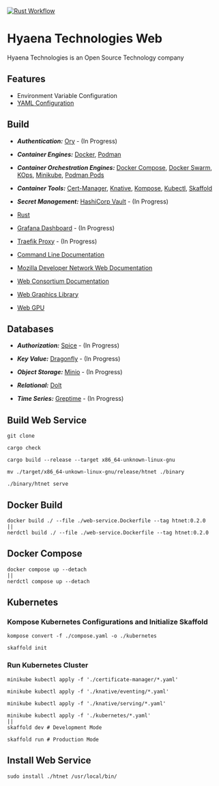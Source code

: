 [Certificate Manager]: https://cert-manager.io/
[CLIDoc]: https://github.com/HyaenaTechnologies/hyaena-technologies-web/blob/main/documentation/htnet.md
[Containerman]: https://podman.io/
[Containerman Pod]: https://docs.podman.io/en/latest/markdown/podman-pod.1.html
[Dragonfly Database]: https://www.dragonflydb.io/
[Dolt Database]: https://www.dolthub.com/
[Grafana]: https://grafana.com/oss/grafana/
[Greptime Database]: https://greptime.com/
[K8S Control]: https://kubernetes.io/
[K8S Kompose]: https://kompose.io/
[K8S Kube]: https://minikube.sigs.k8s.io/docs/
[K8S Native]: https://knative.dev/docs/
[K8S Ops]: https://kops.sigs.k8s.io/
[K8S Skaffold]: https://skaffold.dev/
[MDN]: https://developer.mozilla.org/en-US/docs/Web/API
[Minio Database]: https://min.io/
[Moby]: http://docker.com
[Moby Compose]: https://docs.docker.com/reference/cli/docker/compose/
[Moby Swarm]: https://docs.docker.com/reference/cli/docker/swarm/
[Ory Identity]: https://www.ory.sh/
[Rust Language]: https://rust-lang.org
[Spice Database]: https://authzed.com/
[Traefik]: https://traefik.io/traefik/
[Vault]: https://www.hashicorp.com/en/products/vault
[WebGL]: https://developer.mozilla.org/en-US/docs/Web/API/WebGL_API
[WebGPU]: https://developer.mozilla.org/en-US/docs/Web/API/WebGPU_API
[W3C]: https://w3.org/TR/
[YAML]: https://yaml.org/

<a href="https://github.com/HyaenaTechnologies/hyaena-technologies-web">
  <h1>
    <picture>
      <img src="https://github.com/HyaenaTechnologies/hyaena-technologies-web/blob/main/web/assets/ht_markdown.png" alt="">
    </picture>
  </h1>
</a>

[![Rust Workflow](https://github.com/HyaenaTechnologies/hyaena-technologies-web/actions/workflows/rust.yml/badge.svg)](https://github.com/HyaenaTechnologies/hyaena-technologies-web/actions/workflows/rust.yml)

# Hyaena Technologies Web

Hyaena Technologies is an Open Source Technology company

## Features

- Environment Variable Configuration
- [YAML Configuration][YAML]

## Build

- **_Authentication:_** [Ory][Ory Identity] - (In Progress)

- **_Container Engines:_** [Docker][Moby], [Podman][Containerman]

- **_Container Orchestration Engines:_** [Docker Compose][Moby Compose], [Docker Swarm][Moby Swarm], [KOps][K8S Ops], [Minikube][K8S Kube], [Podman Pods][Containerman Pod]

- **_Container Tools:_** [Cert-Manager][Certificate Manager], [Knative][K8S Native], [Kompose][K8S Kompose], [Kubectl][K8S Control], [Skaffold][K8S Skaffold]

- **_Secret Management:_** [HashiCorp Vault][Vault] - (In Progress)

- [Rust][Rust Language]
- [Grafana Dashboard][Grafana] - (In Progress)
- [Traefik Proxy][Traefik] - (In Progress)
- [Command Line Documentation][CLIDoc]
- [Mozilla Developer Network Web Documentation][MDN]
- [Web Consortium Documentation][W3C]
- [Web Graphics Library][WebGL]
- [Web GPU][WebGPU]

## Databases

- **_Authorization:_** [Spice][Spice Database] - (In Progress)

- **_Key Value:_** [Dragonfly][Dragonfly Database] - (In Progress)

- **_Object Storage:_** [Minio][Minio Database] - (In Progress)

- **_Relational:_** [Dolt][Dolt Database]

- **_Time Series:_** [Greptime][Greptime Database] - (In Progress)

## Build Web Service

```shell
git clone

cargo check

cargo build --release --target x86_64-unknown-linux-gnu

mv ./target/x86_64-unkown-linux-gnu/release/htnet ./binary

./binary/htnet serve
```

## Docker Build

```shell
docker build ./ --file ./web-service.Dockerfile --tag htnet:0.2.0
||
nerdctl build ./ --file ./web-service.Dockerfile --tag htnet:0.2.0
```

## Docker Compose

```shell
docker compose up --detach
||
nerdctl compose up --detach
```

## Kubernetes

### Kompose Kubernetes Configurations and Initialize Skaffold

```shell
kompose convert -f ./compose.yaml -o ./kubernetes

skaffold init
```

### Run Kubernetes Cluster

```shell
minikube kubectl apply -f './certificate-manager/*.yaml'

minikube kubectl apply -f './knative/eventing/*.yaml'

minikube kubectl apply -f './knative/serving/*.yaml'
 
minikube kubectl apply -f './kubernetes/*.yaml'
||
skaffold dev # Development Mode

skaffold run # Production Mode
```

## Install Web Service

```shell
sudo install ./htnet /usr/local/bin/
```
